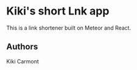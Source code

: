 # Kiki's short Lnk app

This is a link shortener built on Meteor and React.

## Authors
Kiki Carmont
